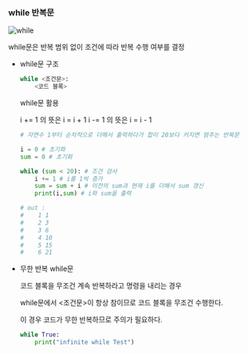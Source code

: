 ### while 반복문
![while](https://media.geeksforgeeks.org/wp-content/uploads/20191101170515/while-loop.jpg) 

while문은 반복 범위 없이 조건에 따라 반복  수행 여부를 결정



- while문 구조

  ```python
  while <조건문>:
      <코드 블록>
  ```

  while문 활용

  i += 1 의 뜻은  i = i + 1 
  i -= 1 의 뜻은  i = i - 1  

  ```python
  # 자연수 1부터 순차적으로 더해서 출력하다가 합이 20보다 커지면 멈추는 반복문
  
  i = 0 # 초기화
  sum = 0 # 초기화
  
  while (sum < 20): # 조건 검사
      i += 1 # i를 1씩 증가
      sum = sum + i # 이전의 sum과 현재 i를 더해서 sum 갱신
      print(i,sum) # i와 sum을 출력
  
  # out :
  #    1 1
  #    2 3
  #    3 6
  #    4 10
  #    5 15
  #    6 21
  ```

- 무한 반복 while문

  코드 블록을 무조건 계속 반복하라고 명령을 내리는 경우

  while문에서 <조건문>이 항상 참이므로 코드 블록을 무조건 수행한다.

  이 경우 코드가 무한 반복하므로 주의가 필요하다.

  ```python
  while True:
      print("infinite while Test")
  ```
